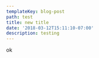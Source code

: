 ```yaml
---
templateKey: blog-post
path: test
title: new title
date: '2018-03-12T15:11:10-07:00'
description: testing
---
```

ok
